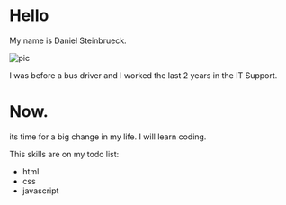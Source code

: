 # Hello
My name is Daniel Steinbrueck.

![pic](https://github.com/daroste/darostenew/blob/main/IMG_5139.jpg?raw=true)

I was before a bus driver and I worked the last 2 years in the IT Support.

# Now.
its time for a big change in my life. I will learn coding.

This skills are on my todo list:
- html
- css
- javascript
